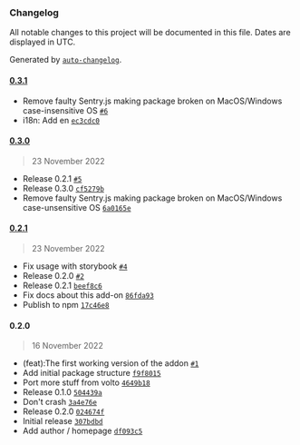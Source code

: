 ### Changelog

All notable changes to this project will be documented in this file. Dates are displayed in UTC.

Generated by [`auto-changelog`](https://github.com/CookPete/auto-changelog).

#### [0.3.1](https://github.com/collective/volto-sentry/compare/0.3.0...0.3.1)

- Remove faulty Sentry.js making package broken on MacOS/Windows case-insensitive OS [`#6`](https://github.com/collective/volto-sentry/pull/6)
- i18n: Add en [`ec3cdc0`](https://github.com/collective/volto-sentry/commit/ec3cdc08af24f88e4c032f9e76aa6d399df2dabe)

#### [0.3.0](https://github.com/collective/volto-sentry/compare/0.2.1...0.3.0)

> 23 November 2022

- Release 0.2.1 [`#5`](https://github.com/collective/volto-sentry/pull/5)
- Release 0.3.0 [`cf5279b`](https://github.com/collective/volto-sentry/commit/cf5279b49f9dc1b04712318112b507c86776cad9)
- Remove faulty Sentry.js making package broken on MacOS/Windows case-unsensitive OS [`6a0165e`](https://github.com/collective/volto-sentry/commit/6a0165ed9bab48ad73fcd1640d51e9bab8c98c36)

#### [0.2.1](https://github.com/collective/volto-sentry/compare/0.2.0...0.2.1)

> 23 November 2022

- Fix usage with storybook [`#4`](https://github.com/collective/volto-sentry/pull/4)
- Release 0.2.0 [`#2`](https://github.com/collective/volto-sentry/pull/2)
- Release 0.2.1 [`beef8c6`](https://github.com/collective/volto-sentry/commit/beef8c65cfcda3df7eae1fd10b0c3e711a66275c)
- Fix docs about this add-on [`86fda93`](https://github.com/collective/volto-sentry/commit/86fda933414437c4d87045149c0f981a748ada75)
- Publish to npm [`17c46e8`](https://github.com/collective/volto-sentry/commit/17c46e8ee972ebc72542a44c81c11132cadd3c9c)

#### 0.2.0

> 16 November 2022

- (feat):The first working version of the addon [`#1`](https://github.com/collective/volto-sentry/pull/1)
- Add initial package structure [`f9f8015`](https://github.com/collective/volto-sentry/commit/f9f801501aa74d11b5ea9592a00a6c723e98f2f6)
- Port more stuff from volto [`4649b18`](https://github.com/collective/volto-sentry/commit/4649b18d4085143431bb8cd0b78d2ee46405101a)
- Release 0.1.0 [`504439a`](https://github.com/collective/volto-sentry/commit/504439a9cef21285ec6e09321268f9c479649ba2)
- Don't crash [`3a4e76e`](https://github.com/collective/volto-sentry/commit/3a4e76e5eab57a60f7e9212077990eccfc14a868)
- Release 0.2.0 [`024674f`](https://github.com/collective/volto-sentry/commit/024674fadf2f9e92084f9e17cf5166f358ea57b2)
- Initial release [`307bdbd`](https://github.com/collective/volto-sentry/commit/307bdbddcb5580b9f538a4469dd498a257470072)
- Add author / homepage [`df093c5`](https://github.com/collective/volto-sentry/commit/df093c56c6221f1dcdfa230f8c83338e23ab9b4c)

